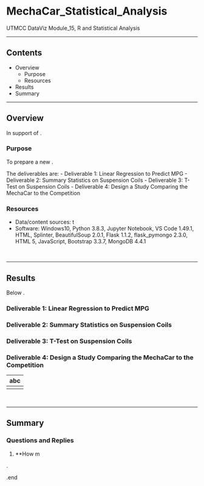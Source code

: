 # MechaCar_Statistical_Analysis
UTMCC DataViz Module_15, R and Statistical Analysis

---

## Contents 
  * Overview
    - Purpose
    - Resources
  * Results
  * Summary
 

---  

## Overview 
  
  In support of . 

   ### Purpose
   To prepare a new . 
  
   The deliverables are: 
    - Deliverable 1: Linear Regression to Predict MPG
    - Deliverable 2: Summary Statistics on Suspension Coils
    - Deliverable 3: T-Test on Suspension Coils
    - Deliverable 4: Design a Study Comparing the MechaCar to the Competition
   
  
   ### Resources
  * Data/content sources: t 
  * Software: Windows10, Python 3.8.3, Jupyter Notebook, VS Code 1.49.1, HTML, Splinter, BeautifulSoup 2.0.1, Flask 1.1.2, flask_pymongo 2.3.0, HTML 5, JavaScript, Bootstrap 3.3.7, MongoDB 4.4.1
  
<br>

--- 

## Results

   Below . 

### Deliverable 1: Linear Regression to Predict MPG



### Deliverable 2: Summary Statistics on Suspension Coils



### Deliverable 3: T-Test on Suspension Coils



### Deliverable 4: Design a Study Comparing the MechaCar to the Competition



 
   | **abc** |
   | :---: |
   | ![]() |




<br>

---

## Summary

### Questions and Replies 
  1. **How m






.

.end

